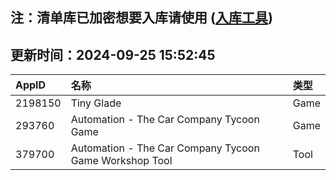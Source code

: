 ## 注：清单库已加密想要入库请使用 ([入库工具](https://github.com/BlankTMing/ManifestAutoUpdate/releases))

## 更新时间：2024-09-25 15:52:45
| AppID | 名称 | 类型  |
| :-------------------- | :----------------------------- | :----------- |
| 2198150 | Tiny Glade| Game |
| 293760 | Automation - The Car Company Tycoon Game| Game |
| 379700 | Automation - The Car Company Tycoon Game Workshop Tool| Tool |
